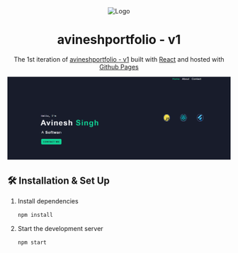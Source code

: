 <div align="center">
  <img alt="Logo" src="https://raw.githubusercontent.com/pratapavinesh/avineshportfolio-v2/main/src/images/logo.png" width="100" />
</div>
<h1 align="center">
  avineshportfolio - v1
</h1>
<p align="center">
  The 1st iteration of <a href="https://pratapavinesh.github.io/avineshportfolio-v1/" target="_blank">avineshportfolio - v1</a> built with <a href="https://react.dev/" target="_blank">React</a> and hosted with <a href="https://pages.github.com/" target="_blank">Github Pages</a>
</p>

![demo](https://raw.githubusercontent.com/pratapavinesh/avineshportfolio-v1/main/src/Assets/images/demo.png)

## 🛠 Installation & Set Up


1. Install dependencies

   ```sh
   npm install
   ```


4. Start the development server

   ```sh
   npm start
   ```


